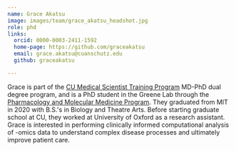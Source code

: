 ```yaml
---
name: Grace Akatsu
image: images/team/grace_akatsu_headshot.jpg
role: phd
links:
  orcid: 0000-0003-2411-1592
  home-page: https://github.com/graceakatsu
  email: grace.akatsu@cuanschutz.edu
  github: graceakatsu

---
```


Grace is part of the [CU Medical Scientist Training Program](https://medschool.cuanschutz.edu/mstp) MD-PhD dual degree program, and is a PhD student in the Greene Lab through the [Pharmacology and Molecular Medicine Program](https://www.cuanschutz.edu/graduate-programs/pharmacology/home). They graduated from MIT in 2020 with B.S.'s in Biology and Theatre Arts. Before starting graduate school at CU, they worked at University of Oxford as a research assistant. Grace is interested in performing clinically informed computational analysis of -omics data to understand complex disease processes and ultimately improve patient care.

